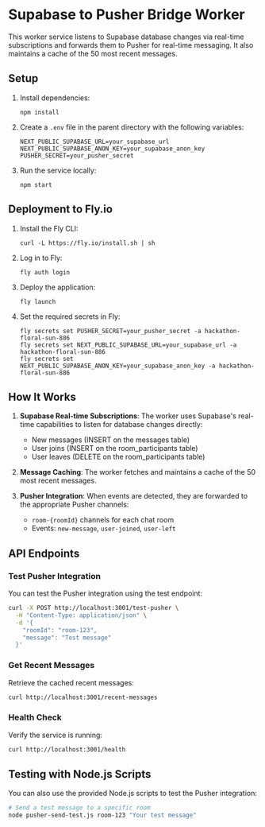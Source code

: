 # Supabase to Pusher Bridge Worker

This worker service listens to Supabase database changes via real-time subscriptions and forwards them to Pusher for real-time messaging. It also maintains a cache of the 50 most recent messages.

## Setup

1. Install dependencies:
   ```
   npm install
   ```

2. Create a `.env` file in the parent directory with the following variables:
   ```
   NEXT_PUBLIC_SUPABASE_URL=your_supabase_url
   NEXT_PUBLIC_SUPABASE_ANON_KEY=your_supabase_anon_key
   PUSHER_SECRET=your_pusher_secret
   ```

3. Run the service locally:
   ```
   npm start
   ```

## Deployment to Fly.io

1. Install the Fly CLI:
   ```
   curl -L https://fly.io/install.sh | sh
   ```

2. Log in to Fly:
   ```
   fly auth login
   ```

3. Deploy the application:
   ```
   fly launch
   ```

4. Set the required secrets in Fly:
   ```
   fly secrets set PUSHER_SECRET=your_pusher_secret -a hackathon-floral-sun-886
   fly secrets set NEXT_PUBLIC_SUPABASE_URL=your_supabase_url -a hackathon-floral-sun-886
   fly secrets set NEXT_PUBLIC_SUPABASE_ANON_KEY=your_supabase_anon_key -a hackathon-floral-sun-886
   ```

## How It Works

1. **Supabase Real-time Subscriptions**: The worker uses Supabase's real-time capabilities to listen for database changes directly:
   - New messages (INSERT on the messages table)
   - User joins (INSERT on the room_participants table)
   - User leaves (DELETE on the room_participants table)

2. **Message Caching**: The worker fetches and maintains a cache of the 50 most recent messages.

3. **Pusher Integration**: When events are detected, they are forwarded to the appropriate Pusher channels:
   - `room-{roomId}` channels for each chat room
   - Events: `new-message`, `user-joined`, `user-left`

## API Endpoints

### Test Pusher Integration

You can test the Pusher integration using the test endpoint:

```bash
curl -X POST http://localhost:3001/test-pusher \
  -H "Content-Type: application/json" \
  -d '{
    "roomId": "room-123",
    "message": "Test message"
  }'
```

### Get Recent Messages

Retrieve the cached recent messages:

```bash
curl http://localhost:3001/recent-messages
```

### Health Check

Verify the service is running:

```bash
curl http://localhost:3001/health
```

## Testing with Node.js Scripts

You can also use the provided Node.js scripts to test the Pusher integration:

```bash
# Send a test message to a specific room
node pusher-send-test.js room-123 "Your test message"
```

